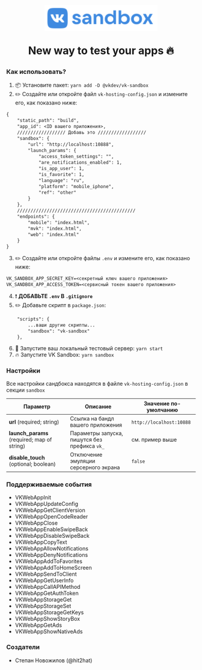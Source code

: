 <h1 align="center">
  <a href="#"><img src="docs/logo.svg?raw=true" width="300" alt="VK Sandbox"></a>
  <p>New way to test your apps 🔥</p>
</h1>

### Как использовать?
1. 📦 Установите пакет: ```yarn add -D @vkdev/vk-sandbox```
2. ✏️ Создайте или откройте файл ```vk-hosting-config.json``` и измените его, как показано ниже:
```
{
    "static_path": "build",
    "app_id": <ID вашего приложения>,
    ////////////////// Добавь это //////////////////
    "sandbox": {
        "url": "http://localhost:10888",
        "launch_params": {
            "access_token_settings": "",
            "are_notifications_enabled": 1,
            "is_app_user": 1,
            "is_favorite": 1,
            "language": "ru",
            "platform": "mobile_iphone",
            "ref": "other"
        }
    },
    ////////////////////////////////////////////
    "endpoints": {
        "mobile": "index.html",
        "mvk": "index.html",
        "web": "index.html"
    }
}
```
3. ✏️ Создайте или откройте файлы ```.env``` и измените его, как показано ниже:
```
VK_SANDBOX_APP_SECRET_KEY=<секретный ключ вашего приложения>
VK_SANDBOX_APP_ACCESS_TOKEN=<сервисный токен вашего приложения>
```
4. ❗️ **ДОБАВЬТЕ ```.env``` В ```.gitignore```**
5. ✏️ Добавьте скрипт в ```package.json```:
```
    "scripts": {
        ...ваши другие скрипты...
        "sandbox": "vk-sandbox"
    },
```
6. 🚀 Запустите ваш локальный тестовый сервер: ```yarn start``` 
7. 🔥 Запустите VK Sandbox: ```yarn sandbox```

### Настройки
Все настройки сандбокса находятся в файле ```vk-hosting-config.json``` в секции ```sandbox```

| Параметр | Описание | Значение по-умолчанию  |
| ------------- | ------------- | ----- |
| **url** (required; string) | Ссылка на бандл вашего приложения | ```http://localhost:10888``` |
| **launch_params** (required; map of string) | Параметры запуска, пишутся без префикса ```vk_``` | см. пример выше |
| **disable_touch** (optional; boolean) | Отключение эмуляции серсерного экрана | ```false``` |

### Поддерживаемые события
* VKWebAppInit
* VKWebAppUpdateConfig
* VKWebAppGetClientVersion
* VKWebAppOpenCodeReader
* VKWebAppClose
* VKWebAppEnableSwipeBack
* VKWebAppDisableSwipeBack
* VKWebAppCopyText
* VKWebAppAllowNotifications
* VKWebAppDenyNotifications
* VKWebAppAddToFavorites
* VKWebAppAddToHomeScreen
* VKWebAppSendToClient
* VKWebAppGetUserInfo
* VKWebAppCallAPIMethod
* VKWebAppGetAuthToken
* VKWebAppStorageGet
* VKWebAppStorageSet
* VKWebAppStorageGetKeys
* VKWebAppShowStoryBox
* VKWebAppGetAds
* VKWebAppShowNativeAds

### Создатели
* Степан Новожилов (@hit2hat)